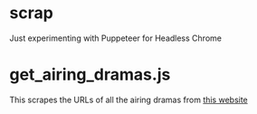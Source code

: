 # scrap
Just experimenting with Puppeteer for Headless Chrome

# get_airing_dramas.js
This scrapes the URLs of all the airing dramas from [this website](https://wiki.d-addicts.com/List_of_Dramas_aired_in_Korea_by_Network_in_2018)
